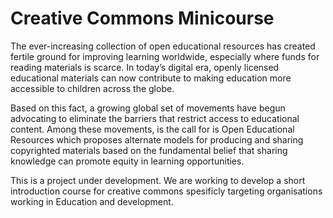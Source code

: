 # Creative Commons Minicourse
 
The ever-increasing collection of open educational resources has created fertile ground for improving learning worldwide, especially where funds for reading materials is scarce. In today’s digital era, openly licensed educational materials can now contribute to making education more accessible to children across the globe.

Based on this fact, a growing global set of movements have begun advocating to eliminate the barriers that restrict access to educational content.  Among these movements, is the call for is Open Educational Resources which proposes alternate models for producing and sharing copyrighted materials based on the fundamental belief that sharing knowledge can promote equity in learning opportunities.

This is a project under development. We are working to develop a short introduction course for creative commons spesificly targeting
organisations working in Education and development. 
